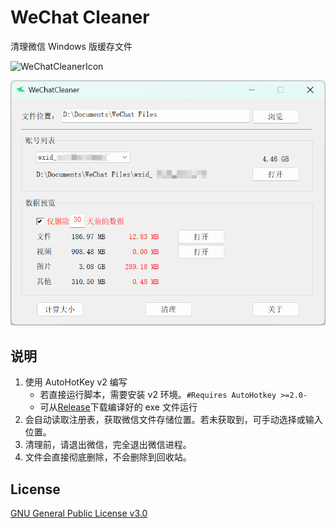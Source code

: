 # WeChat Cleaner

清理微信 Windows 版缓存文件

![WeChatCleanerIcon](https://raw.githubusercontent.com/HaleShaw/WeChatCleaner/main/assets/WeChatCleaner.ico)

![WeChatCleaner](https://raw.githubusercontent.com/HaleShaw/WeChatCleaner/main/screenshots/WeChatCleaner.png)

## 说明

1. 使用 AutoHotKey v2 编写
   - 若直接运行脚本，需要安装 v2 环境。`#Requires AutoHotkey >=2.0-`
   - 可从[Release](https://github.com/HaleShaw/WeChatCleaner/releases/latest)下载编译好的 exe 文件运行
2. 会自动读取注册表，获取微信文件存储位置。若未获取到，可手动选择或输入位置。
3. 清理前，请退出微信，完全退出微信进程。
4. 文件会直接彻底删除，不会删除到回收站。

## License

[GNU General Public License v3.0](https://github.com/HaleShaw/WeChatCleaner/raw/main/LICENSE)
